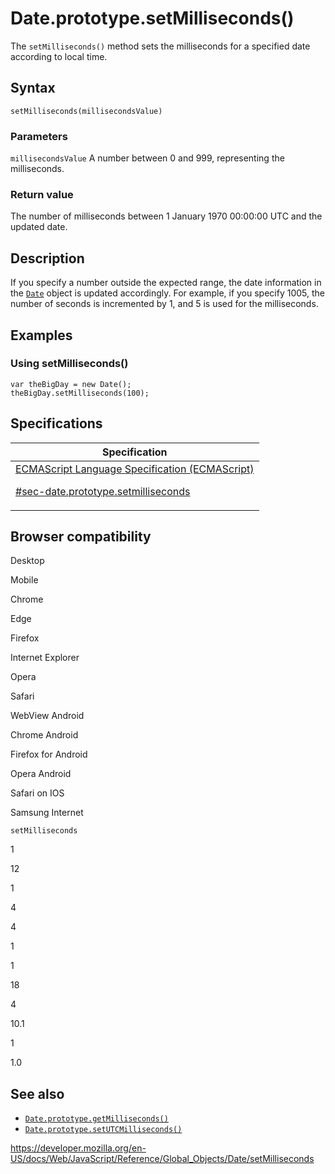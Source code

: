 # Date.prototype.setMilliseconds()

The `setMilliseconds()` method sets the milliseconds for a specified date according to local time.

## Syntax

    setMilliseconds(millisecondsValue)

### Parameters

`millisecondsValue`
A number between 0 and 999, representing the milliseconds.

### Return value

The number of milliseconds between 1 January 1970 00:00:00 UTC and the updated date.

## Description

If you specify a number outside the expected range, the date information in the [`Date`](../date) object is updated accordingly. For example, if you specify 1005, the number of seconds is incremented by 1, and 5 is used for the milliseconds.

## Examples

### Using setMilliseconds()

    var theBigDay = new Date();
    theBigDay.setMilliseconds(100);

## Specifications

<table>
<thead>
<tr class="header">
<th>Specification</th>
</tr>
</thead>
<tbody>
<tr class="odd">
<td>
<a href="https://tc39.es/ecma262/#sec-date.prototype.setmilliseconds">ECMAScript Language Specification (ECMAScript)
<br/>

<span class="small">#sec-date.prototype.setmilliseconds</span>
</a>
</td>
</tr>
</tbody>
</table>

## Browser compatibility

Desktop

Mobile

Chrome

Edge

Firefox

Internet Explorer

Opera

Safari

WebView Android

Chrome Android

Firefox for Android

Opera Android

Safari on IOS

Samsung Internet

`setMilliseconds`

1

12

1

4

4

1

1

18

4

10.1

1

1.0

## See also

-   [`Date.prototype.getMilliseconds()`](getmilliseconds)
-   [`Date.prototype.setUTCMilliseconds()`](setutcmilliseconds)

<a href="https://developer.mozilla.org/en-US/docs/Web/JavaScript/Reference/Global_Objects/Date/setMilliseconds" class="_attribution-link">https://developer.mozilla.org/en-US/docs/Web/JavaScript/Reference/Global_Objects/Date/setMilliseconds</a>
